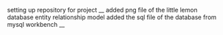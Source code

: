 setting up repository for project
__
added png file of the little lemon database entity relationship model
added the sql file of the database from mysql workbench
__
